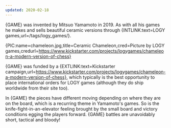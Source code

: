 ```yaml
---
updated: 2020-02-18
---
```


{GAME} was invented by Mitsuo Yamamoto in 2019. As with all his games he makes and sells beautiful ceramic versions through {INTLINK:text=LOGY games,url=/tags/logy_games/}.

{PIC:name=chameleon.jpg,title=Ceramic Chameleon,cred=Picture by LOGY games,credurl=https://www.kickstarter.com/projects/logygames/chameleon-a-modern-version-of-chess}

{GAME} was funded by a {EXTLINK:text=Kickstarter campaign,url=https://www.kickstarter.com/projects/logygames/chameleon-a-modern-version-of-chess}, which typically is the best opportunity to place international orders for LOGY games (although they do ship worldwide from their site too).

In {GAME} the pieces have different moving depending on where they are on the board, which is a recurring theme in Yamamoto's games. So is the knife-fight-in-an-elevator feeling brought by the small board and victory conditions egging the players forward. {GAME} battles are unavoidably short, tactical and bloody!
